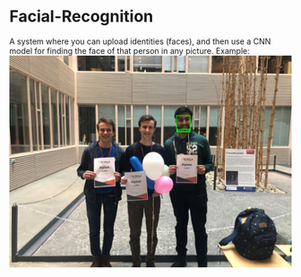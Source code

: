 # Facial-Recognition
A system where you can upload identities (faces), and then use a CNN model for finding the face of that person in any picture.
Example:
![](55591720_2040465782747499_539324515147055104_n-1584715980358.jpg)
